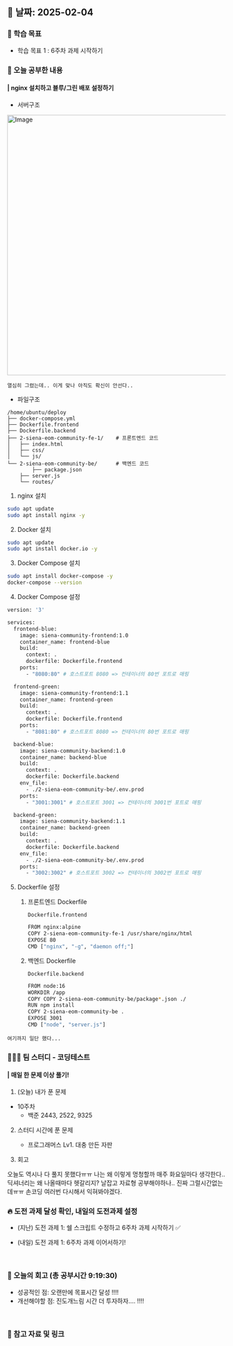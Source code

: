 ## 📅 날짜: 2025-02-04


### 💬 학습 목표

- 학습 목표 1 : 6주차 과제 시작하기


### 📒 오늘 공부한 내용
#### | nginx 설치하고 블루/그린 배포 설정하기

- 서버구조

<img width="600" alt="Image" src="https://github.com/user-attachments/assets/edf3f99e-5813-4ada-8764-33f9da17f027" />

`열심히 그렸는데.. 이게 맞나 아직도 확신이 안선다..`

- 파일구조

```
/home/ubuntu/deploy
├── docker-compose.yml
├── Dockerfile.frontend
├── Dockerfile.backend
├── 2-siena-eom-community-fe-1/    # 프론트엔드 코드
│   ├── index.html
│   ├── css/
│   └── js/
└── 2-siena-eom-community-be/      # 백엔드 코드    
		├── package.json
    ├── server.js
    └── routes/
```

1. nginx 설치
```bash
sudo apt update
sudo apt install nginx -y
```

2. Docker 설치
```bash
sudo apt update
sudo apt install docker.io -y
```

3. Docker Compose 설치
```bash
sudo apt install docker-compose -y
docker-compose --version
```

4. Docker Compose 설정
```bash
version: '3'

services:
  frontend-blue:
    image: siena-community-frontend:1.0
    container_name: frontend-blue
    build:
      context: .
      dockerfile: Dockerfile.frontend
    ports:
      - "8080:80" # 호스트포트 8080 => 컨테이너의 80번 포트로 매핑

  frontend-green:
    image: siena-community-frontend:1.1
    container_name: frontend-green
    build:
      context: .
      dockerfile: Dockerfile.frontend
    ports:
      - "8081:80" # 호스트포트 8080 => 컨테이너의 80번 포트로 매핑

  backend-blue:
    image: siena-community-backend:1.0
    container_name: backend-blue
    build:
      context: .
      dockerfile: Dockerfile.backend
    env_file:
      - ./2-siena-eom-community-be/.env.prod
    ports:
      - "3001:3001" # 호스트포트 3001 => 컨테이너의 3001번 포트로 매핑

  backend-green:
    image: siena-community-backend:1.1
    container_name: backend-green
    build:
      context: .
      dockerfile: Dockerfile.backend
    env_file:
      - ./2-siena-eom-community-be/.env.prod
    ports:
      - "3002:3002" # 호스트포트 3002 => 컨테이너의 3002번 포트로 매핑

```

5. Dockerfile 설정

    1. 프론트엔드 Dockerfile
        
        `Dockerfile.frontend`
        
        ```bash
        FROM nginx:alpine
        COPY 2-siena-eom-community-fe-1 /usr/share/nginx/html
        EXPOSE 80
        CMD ["nginx", "-g", "daemon off;"]
        ```
        
    2. 백엔드 Dockerfile
        
        `Dockerfile.backend`
        
        ```bash
        FROM node:16
        WORKDIR /app
        COPY COPY 2-siena-eom-community-be/package*.json ./
        RUN npm install
        COPY 2-siena-eom-community-be .
        EXPOSE 3001
        CMD ["node", "server.js"]
        ```

`여기까지 일단 했다...`

### 🧑‍🧒‍🧒 팀 스터디 - 코딩테스트
#### | 매일 한 문제 이상 풀기!

1. (오늘) 내가 푼 문제

- 10주차
    - 백준 2443, 2522, 9325

2. 스터디 시간에 푼 문제

    - 프로그래머스 Lv1. 대충 만든 자판

3. 회고

오늘도 역시나 다 풀지 못했다ㅠㅠ 나는 왜 이렇게 멍청할까 매주 화요일마다 생각한다..
딕셔너리는 왜 나올때마다 헷갈리지? 날잡고 자료형 공부해야하나.. 진짜 그럴시간없는데ㅠㅠ
손코딩 여러번 다시해서 익혀봐야겠다.

### 🔥 도전 과제 달성 확인, 내일의 도전과제 설정
- (지난) 도전 과제 1: 쉘 스크립트 수정하고 6주차 과제 시작하기 ✅

- (내일) 도전 과제 1: 6주차 과제 이어서하기!

<br/>

### 💭 오늘의 회고 (총 공부시간 9:19:30)
- 성공적인 점: 오랜만에 목표시간 달성 !!!! <br/>
- 개선해야할 점: 진도개느림 시간 더 투자하자.... !!!! <br/>

<br/>

### 📁 참고 자료 및 링크